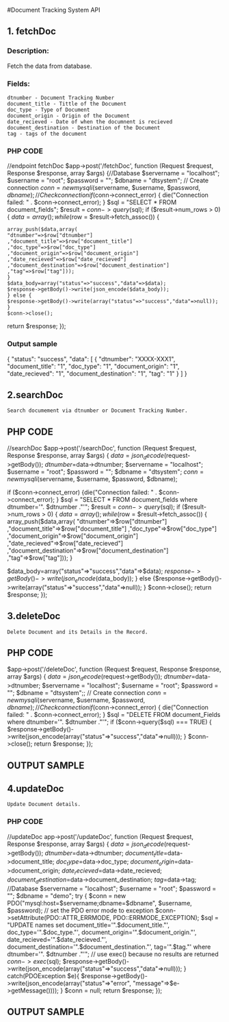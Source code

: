 #Document Tracking System API



## 1. fetchDoc

### Description:
Fetch the data from database.

### Fields:
    dtnumber - Document Tracking Number
    document_title - Tittle of the Document
    doc_type - Type of Document 
    document_origin - Origin of the Document
    date_recieved - Date of when the documnent is recieved
    document_destination - Destination of the Document
    tag - tags of the document


### PHP CODE

//endpoint fetchDoc
$app->post('/fetchDoc', function (Request $request, Response $response, array $args) {//Database
    $servername = "localhost";
    $username = "root";
    $password = "";
    $dbname = "dtsystem";
    // Create connection
    $conn = new mysqli($servername, $username, $password, $dbname);
    // Check connection
    if ($conn->connect_error) {
    die("Connection failed: " . $conn->connect_error);
    }
    $sql = "SELECT * FROM document_fields";
    $result = $conn->query($sql);
    if ($result->num_rows > 0) {
    $data=array();
    while($row = $result->fetch_assoc()) {


    array_push($data,array(
    "dtnumber"=>$row["dtnumber"]
    ,"document_title"=>$row["document_title"]
    ,"doc_type"=>$row["doc_type"]
    ,"document_origin"=>$row["document_origin"]
    ,"date_recieved"=>$row["date_recieved"]
    ,"document_destination"=>$row["document_destination"]
    ,"tag"=>$row["tag"]));
    }
    $data_body=array("status"=>"success","data"=>$data);
    $response->getBody()->write(json_encode($data_body));
    } else {
    $response->getBody()->write(array("status"=>"success","data"=>null));
    }
    $conn->close();
return $response;
});



### Output sample

{
    "status": "success",
    "data": [
        {
            "dtnumber": "XXXX-XXX1",
            "document_title": "1",
            "doc_type": "1",
            "document_origin": "1",
            "date_recieved": "1",
            "document_destination": "1",
            "tag": "1"
        }
    ]
}

## 2.searchDoc
    Search documement via dtnumber or Document Tracking Number.

## PHP CODE
//searchDoc
$app->post('/searchDoc', function (Request $request, Response $response, array $args) {
$data=json_decode($request->getBody());
$dtnumber =$data->dtnumber;
$servername = "localhost";
$username = "root";
$password = "";
$dbname = "dtsystem";
$conn = new mysqli($servername, $username, $password, $dbname);

if ($conn->connect_error) {die("Connection failed: " . $conn->connect_error);
}
$sql = "SELECT * FROM document_fields where dtnumber='". $dtnumber ."'";
$result = $conn->query($sql);
if ($result->num_rows > 0) {
$data=array();
while($row = $result->fetch_assoc()) {
array_push($data,array(
"dtnumber"=>$row["dtnumber"]
,"document_title"=>$row["document_title"]
,"doc_type"=>$row["doc_type"]
,"document_origin"=>$row["document_origin"]
,"date_recieved"=>$row["date_recieved"]
,"document_destination"=>$row["document_destination"]
,"tag"=>$row["tag"]));
}

$data_body=array("status"=>"success","data"=>$data);
$response->getBody()->write(json_encode($data_body));
} else {$response->getBody()->write(array("status"=>"success","data"=>null));
}
$conn->close();
return $response;
});





## 3.deleteDoc
    Delete Document and its Details in the Record.


## PHP CODE
$app->post('/deleteDoc', function (Request $request, Response $response, array
$args) {
$data=json_decode($request->getBody());
$dtnumber =$data->dtnumber;
$servername = "localhost";
$username = "root";
$password = "";
$dbname = "dtsystem";;
// Create connection
$conn = new mysqli($servername, $username, $password, $dbname);
// Check connection
if ($conn->connect_error) {
die("Connection failed: " . $conn->connect_error);
}
$sql = "DELETE FROM document_Fields where dtnumber='". $dtnumber ."'";
if ($conn->query($sql) === TRUE) {
$response->getBody()->write(json_encode(array("status"=>"success","data"=>null)));
}
$conn->close();
return $response;
});

## OUTPUT SAMPLE






## 4.updateDoc
    Update Document details.


### PHP CODE
//updateDoc
app->post('/updateDoc', function (Request $request, Response $response, array
$args) {
$data=json_decode($request->getBody());
$dtnumber=$data->dtnumber;
$document_title=$data->document_title;
$doc_type=$data->doc_type;
$document_origin=$data->document_origin;
$date_recieved=$data->date_recieved;
$document_destination=$data->document_destination;
$tag=$data->tag;
//Database
$servername = "localhost";
$username = "root";
$password = "";
$dbname = "demo";
try {
$conn = new
PDO("mysql:host=$servername;dbname=$dbname", $username, $password);
// set the PDO error mode to exception
$conn->setAttribute(PDO::ATTR_ERRMODE,
PDO::ERRMODE_EXCEPTION);
$sql = "UPDATE names set 
document_title='".$document_title."',
doc_type='".$doc_type."',
document_origin='".$document_origin."',
date_recieved='".$date_recieved."',
document_destination='".$document_destination."',
tag='".$tag."' where dtnumber='". $dtnumber ."'";
// use exec() because no results are returned
$conn->exec($sql);
$response->getBody()->write(json_encode(array("status"=>"success","data"=>null)));
} catch(PDOException $e){
$response->getBody()->write(json_encode(array("status"=>"error",
"message"=>$e->getMessage())));
}
$conn = null;
return $response;
});


## OUTPUT SAMPLE


